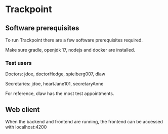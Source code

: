 # Trackpoint
 
## Software prerequisites

To run Trackpoint there are a few software prerequisites required.

Make sure gradle, openjdk 17, nodejs and docker are installed.

### Test users

Doctors: jdoe, doctorHodge, spielberg007, dlaw

Secretaries: jdoe, heartJane101, secretaryAnne

For reference, dlaw has the most test appointments.
         
## Web client

When the backend and frontend are running, the frontend can be accessed with localhost:4200
